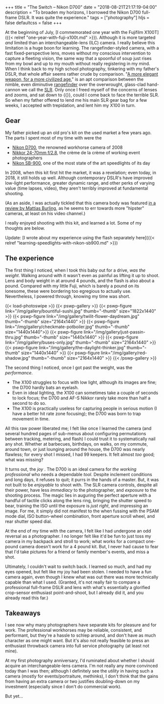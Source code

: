 +++
title = "The Switch – Nikon D700"
date = "2018-08-21T21:17:19-04:00"
description = "To broaden my horizons, I borrowed the Nikon D700 full-frame DSLR. It was quite the experience."
tags = ["photography"]
hljs = false
defaultcss = false
+++

At the beginning of July, 
[I commemorated one year with the Fujifilm X100T]({{< relref "one-year-with-fuji-x100t.md" >}}).
Although it
is more targeted _and_ limited than an interchangeable-lens (ILC) camera.
I really believe this limitation is a huge boon for learning.
The rangefinder-styled camera, with a fast fixed-perspective lens, moves without
my conscious intervention to capture a fleeting vision, the same way that a spoonful
of soup just rises from my bowl and up to my mouth without really registering in my mind.
When I think back to my high school photography, tinkering with my
father's DSLR, that whole affair seems rather crude by comparison.
"[A more elegant weapon, for a more civilized age](http://allthetropes.wikia.com/wiki/Elegant_Weapon_for_a_More_Civilized_Age),"
is an apt comparison between the nimble, even diminutive 
[rangefinder](https://en.wikipedia.org/wiki/Rangefinder_camera) over the overwrought,
glass-clad hand-cannon we call the
[SLR](https://en.wikipedia.org/wiki/Single-lens_reflex_camera).
Only once I freed myself of the concerns of lenses and zooms, and sat down to
{{<asin asin="1607748509" text="learn exposure in earnest">}}, could I come back
to face the terrible SLR. So when my father offered to lend me his main SLR gear bag
for a few weeks, I accepted with trepidation, and lent him my X100 in turn.

## Gear

My father picked up an old pro's kit on the used market a few years ago.
The parts I spent most of my time with were the

* [Nikon D700](https://en.wikipedia.org/wiki/Nikon_D700), the renowned workhorse
  camera of 2008
* [Nikkor 24-70mm f/2.8](https://www.nikonusa.com/en/nikon-products/product/camera-lenses/af-s-nikkor-24-70mm-f2.8g-ed.html),
  the crème de la crème of working event photographers
* [Nikon SB-900](https://www.nikonusa.com/en/nikon-products/product-archive/flashes/sb-900-af-speedlight.html),
  one of the most state of the art speedlights of its day

In 2008, when this kit first hit the market, it was a revelation; even today, in
2018, it still holds up well. Although contemporary DSLR's have improved
low-light performance, greater dynamic
range, and other perks of varying value (time lapses, video),
they aren't terribly improved at fundamental shooting.

(As an aside, I was actually tickled that this camera body was featured 
[in a review by Mattias Burling](https://www.youtube.com/watch?v=Cc3cAr5HkF8),
as he seems to err towards more "hipster" cameras, at least on his video channel.)

I really enjoyed shooting with this kit, and learned a lot. Some of my thoughts
are below.

Update: [I wrote about my experience using the flash separately here]({{< relref "learning-speedlights-with-nikon-sb900.md" >}})

## The experience

The first thing I noticed, when I took this baby out for a drive, _was the weight_.
Walking around with it wasn't even as painful as lifting it up to shoot.
Lens and body weight in at around 4 pounds, and the flash is also about a pound.
Compared with my little Fuji, which is barely a pound on its lonesome, these were
bordering too egregious to actually use. Nevertheless, I powered through,
knowing my time was short.

{{< load-photoswipe >}}
{{< pswp-gallery >}}
  {{< pswp-figure link="/img/gallery/bountiful-sushi.jpg" thumb="-thumb"
                  size="1822x1440" >}}
  {{< pswp-figure link="/img/gallery/twilit-flower-daydream.jpg" thumb="-thumb"
                  size="2164x1440" >}}
  {{< pswp-figure link="/img/gallery/checkmate-potboiler.jpg" thumb="-thumb"
                  size="1440x1440">}}
  {{< pswp-figure link="/img/gallery/just-passin-thru.jpg" thumb="-thumb"
                  size="1440x1440" >}}
  {{< pswp-figure link="/img/gallery/buses-only.jpg" thumb="-thumb"
                  size="2164x1440" >}}
  {{< pswp-figure link="/img/gallery/the-daylight-thinker.jpg" thumb="-thumb"
                  size="1440x1440" >}}
  {{< pswp-figure link="/img/gallery/red-shadow.jpg" thumb="-thumb"
                  size="2164x1440" >}}
{{< /pswp-gallery >}}

The second thing I noticed, once I got past the weight, was the _performance_.

* The X100 struggles to focus with low light, although its images are fine; the D700 hardly bats an eyelash.
* Even in ideal lighting, the X100 can sometimes take a couple of seconds to lock focus; the D700 and AF-S Nikkor rarely take more than half a second to do so.
* The X100 is practically useless for capturing people in serious motion (I have a better hit rate zone focusing); the D700 was born to trap movement in time.

All this raw power liberated me; I felt like once I learned
the camera (and several hundred pages of sub-menus about configuring permutations
between tracking, metering, and flash) I could trust it to systematically nail
any shot.
Whether at barbecues, birthdays, on walks, on my commute, around town,
or just lounging around the house, the D700 was nearly flawless; for every shot
I missed, I had 99 keepers. It felt almost _too_ good; what was missing?

It turns out, the _joy_ . The D700 is an ideal camera for _the working professional_
who needs a dependable _tool_. Despite inclement conditions and long days,
it refuses to quit; it purrs in the hands of a master. 
But, it was not built to be _enjoyable_ to shoot with. The SLR camera controls, despite
all their power, have less _immediacy_ to the photographer, and _exposure_ to the
shooting process. The magic lies in auguring the perfect aperture with a handful
of tactile clicks along the lens ring, bringing the shutter
speed to bear, training the ISO until the exposure is _just right_, and impressing
an image. For me, it simply did not manifest to the when fussing with the PSAM mode dial,
ISO button-wheel combination, front aperture scroll wheel, and rear shutter speed dial.

At the end of my time with the camera, I felt like I had undergone an odd reversal
as a photographer. I no longer felt like it'd be fun to just toss my camera in
my backpack and stroll to work; what works for a compact one-pound camera doesn't
work for a 4 pound kit. But, I never had cause to fear that I'd take pictures for
a friend or family member's events, and miss a shot. 

Ultimately, I couldn't wait to switch back. I learned so much, and had my eyes
opened, but felt like my joy had been stolen. I needed to have a fun camera again,
even though I knew what was out there was more technically capable than what I used.
(Granted, it's not really fair to compare a professional full-frame DSLR and lens
with what's essentially a glorified crop-sensor enthusiast point-and-shoot, but
I already did it, and you already read this far.)

## Takeaways

I see now why many photographers have separate kits for pleasure and for work.
The professional workhorses may be reliable, consistent, and performant, but they're
a hassle to schlep around, and don't have as much character as one might want.
But it's also not really feasible to press an enthusiast throwback camera into 
full service photography (at least not mine).

At my first photography anniversary, I'd ruminated about whether I should acquire an interchangeable-lens
camera. I'm not really any more convinced today than I was then; although I definitely
see the _utility_ in having such a camera (mostly for events/portraiture, methinks),
I don't think that the gains from having an extra camera or two justifies doubling-down
on my investment (especially since I don't do commercial work).

But yet...
